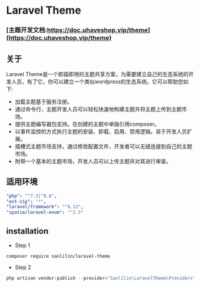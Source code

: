 # Laravel Theme

### [主题开发文档:https://doc.uhaveshop.vip/theme](https://doc.uhaveshop.vip/theme)

## 关于
Laravel Theme是一个即插即用的主题共享方案，为需要建立自己的生态系统的开发人员，有了它，你可以建立一个类似wordpress的生态系统。它可以帮助您如下:

* 加载主题基于服务注册。
* 通过命令行，主题开发人员可以轻松快速地构建主题并将主题上传到主题市场。
* 提供主题编写器包支持。在创建的主题中单独引用composer。
* 以事件监控的方式执行主题的安装、卸载、启用、禁用逻辑。易于开发人员扩展。
* 插槽式主题市场支持，通过修改配置文件，开发者可以无缝连接到自己的主题市场。
* 附带一个基本的主题市场，开发人员可以上传主题并对其进行审查。

## 适用环境

```yml
"php": "^7.3|^8.0",
"ext-zip": "*",
"laravel/framework": "^8.12",
"spatie/laravel-enum": "^2.5"
```


## installation

* Step 1
```shell
composer require sanlilin/laravel-theme
```

* Step 2
```php
php artisan vendor:publish --provider="Sanlilin\LaravelTheme\Providers\ThemeServiceProvider"
```














